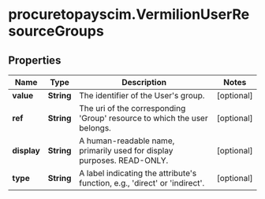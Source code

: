 # procuretopayscim.VermilionUserResourceGroups

## Properties

Name | Type | Description | Notes
------------ | ------------- | ------------- | -------------
**value** | **String** | The identifier of the User&#39;s group. | [optional] 
**ref** | **String** | The uri of the corresponding &#39;Group&#39; resource to which the user belongs. | [optional] 
**display** | **String** | A human-readable name, primarily used for display purposes. READ-ONLY. | [optional] 
**type** | **String** | A label indicating the attribute&#39;s function, e.g., &#39;direct&#39; or &#39;indirect&#39;. | [optional] 


